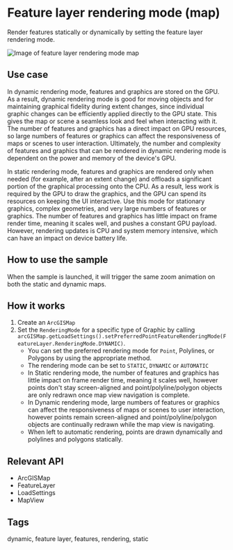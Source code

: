 # Feature layer rendering mode (map)

Render features statically or dynamically by setting the feature layer rendering mode.

![Image of feature layer rendering mode map](FeatureLayerRenderingModeMap.gif)

## Use case

In dynamic rendering mode, features and graphics are stored on the GPU. As a result, dynamic rendering mode is good for moving objects and for maintaining graphical fidelity during extent changes, since individual graphic changes can be efficiently applied directly to the GPU state. This gives the map or scene a seamless look and feel when interacting with it. The number of features and graphics has a direct impact on GPU resources, so large numbers of features or graphics can affect the responsiveness of maps or scenes to user interaction. Ultimately, the number and complexity of features and graphics that can be rendered in dynamic rendering mode is dependent on the power and memory of the device's GPU.

In static rendering mode, features and graphics are rendered only when needed (for example, after an extent change) and offloads a significant portion of the graphical processing onto the CPU. As a result, less work is required by the GPU to draw the graphics, and the GPU can spend its resources on keeping the UI interactive. Use this mode for stationary graphics, complex geometries, and very large numbers of features or graphics. The number of features and graphics has little impact on frame render time, meaning it scales well, and pushes a constant GPU payload. However, rendering updates is CPU and system memory intensive, which can have an impact on device battery life.

## How to use the sample

When the sample is launched, it will trigger the same zoom animation on both the static and dynamic maps.

## How it works

1. Create an `ArcGISMap`
2. Set the `RenderingMode` for a specific type of Graphic by calling `arcGISMap.getLoadSettings().setPreferredPointFeatureRenderingMode(FeatureLayer.RenderingMode.DYNAMIC)`.
    * You can set the preferred rendering mode for `Point`, Polylines, or Polygons by using the appropriate method.    
    * The rendering mode can be set to `STATIC`, `DYNAMIC` or `AUTOMATIC` 
    * In Static rendering mode, the number of features and graphics has little impact on frame render time, meaning it scales well, however points don't stay screen-aligned and point/polyline/polygon objects are only redrawn once map view navigation is complete.
    * In Dynamic rendering mode, large numbers of features or graphics can affect the responsiveness of maps or scenes to user interaction, however points remain screen-aligned and point/polyline/polygon objects are continually redrawn while the map view is navigating.
    * When left to automatic rendering, points are drawn dynamically and polylines and polygons statically.

## Relevant API

* ArcGISMap
* FeatureLayer
* LoadSettings
* MapView

## Tags

dynamic, feature layer, features, rendering, static
